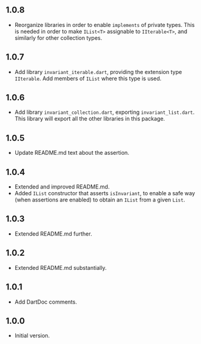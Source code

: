 ## 1.0.8

- Reorganize libraries in order to enable `implements` of private types.
  This is needed in order to make `IList<T>` assignable to `IIterable<T>`,
  and similarly for other collection types.

## 1.0.7

- Add library `invariant_iterable.dart`, providing the extension type
  `IIterable`. Add members of `IList` where this type is used.

## 1.0.6

- Add library `invariant_collection.dart`, exporting `invariant_list.dart`.
  This library will export all the other libraries in this package.

## 1.0.5

- Update README.md text about the assertion.

## 1.0.4

- Extended and improved README.md.
- Added `IList` constructor that asserts `isInvariant`, to enable a safe way
  (when assertions are enabled) to obtain an `IList` from a given `List`.

## 1.0.3

- Extended README.md further.

## 1.0.2

- Extended README.md substantially.

## 1.0.1

- Add DartDoc comments.

## 1.0.0

- Initial version.
